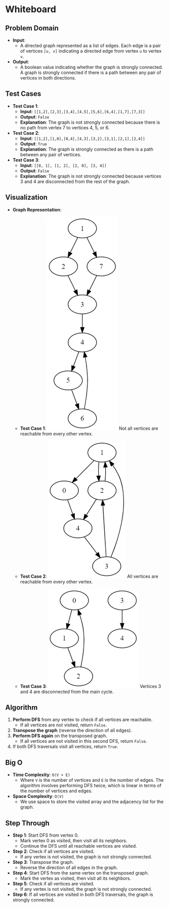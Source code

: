 # Whiteboard

## Problem Domain
- **Input**:
  - A directed graph represented as a list of edges. Each edge is a pair of vertices `[u, v]` indicating a directed edge from vertex `u` to vertex `v`.
- **Output**:
  - A boolean value indicating whether the graph is strongly connected. A graph is strongly connected if there is a path between any pair of vertices in both directions.

## Test Cases
- **Test Case 1**:
  - **Input**: `[[1,2],[2,3],[3,4],[4,5],[5,6],[6,4],[1,7],[7,3]]`
  - **Output**: `False`
  - **Explanation**: The graph is not strongly connected because there is no path from vertex 7 to vertices 4, 5, or 6.
- **Test Case 2**:
  - **Input**: `[[1,2],[1,0],[0,4],[4,3],[3,2],[3,1],[2,1],[2,4]]`
  - **Output**: `True`
  - **Explanation**: The graph is strongly connected as there is a path between any pair of vertices.
- **Test Case 3**:
  - **Input**: `[[0, 1], [1, 2], [2, 0], [3, 4]]`
  - **Output**: `False`
  - **Explanation**: The graph is not strongly connected because vertices 3 and 4 are disconnected from the rest of the graph.

## Visualization
- **Graph Representation**:
  - **Test Case 1**:
![alt text](<graphviz (2).png>)
    Not all vertices are reachable from every other vertex.
  
  - **Test Case 2**:
![alt text](<graphviz (3).png>)
    All vertices are reachable from every other vertex.
  
  - **Test Case 3**:
![alt text](<graphviz (4).png>)
    Vertices 3 and 4 are disconnected from the main cycle.

## Algorithm
1. **Perform DFS** from any vertex to check if all vertices are reachable.
   - If all vertices are not visited, return `False`.
2. **Transpose the graph** (reverse the direction of all edges).
3. **Perform DFS again** on the transposed graph.
   - If all vertices are not visited in this second DFS, return `False`.
4. If both DFS traversals visit all vertices, return `True`.

## Big O
- **Time Complexity**: `O(V + E)`
  - Where `V` is the number of vertices and `E` is the number of edges. The algorithm involves performing DFS twice, which is linear in terms of the number of vertices and edges.
- **Space Complexity**: `O(V)`
  - We use space to store the visited array and the adjacency list for the graph.

## Step Through
- **Step 1**: Start DFS from vertex 0.
  - Mark vertex 0 as visited, then visit all its neighbors.
  - Continue the DFS until all reachable vertices are visited.
- **Step 2**: Check if all vertices are visited.
  - If any vertex is not visited, the graph is not strongly connected.
- **Step 3**: Transpose the graph.
  - Reverse the direction of all edges in the graph.
- **Step 4**: Start DFS from the same vertex on the transposed graph.
  - Mark the vertex as visited, then visit all its neighbors.
- **Step 5**: Check if all vertices are visited.
  - If any vertex is not visited, the graph is not strongly connected.
- **Step 6**: If all vertices are visited in both DFS traversals, the graph is strongly connected.
